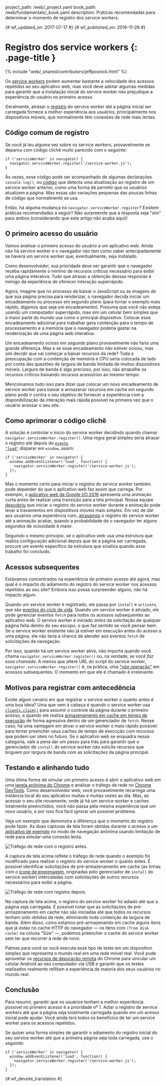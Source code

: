 project_path: /web/_project.yaml
book_path: /web/fundamentals/_book.yaml
description: Práticas recomendadas para determinar o momento de registro dos service workers.

{# wf_updated_on: 2017-07-17 #}
{# wf_published_on: 2016-11-28 #}

# Registro dos service workers {: .page-title }

{% include "web/_shared/contributors/jeffposnick.html" %}

Os [service
workers](/web/fundamentals/getting-started/primers/service-workers)
podem aumentar bastante a velocidade dos acessos repetidos ao seu aplicativo web, mas você deve adotar
algumas medidas para garantir que a instalação inicial do service worker não prejudique a
experiência do usuário no primeiro acesso.

Geralmente, atrasar o
[registro](https://developer.mozilla.org/en-US/docs/Web/API/ServiceWorkerContainer/register)
do service worker até a página inicial ser carregada fornece a melhor experiência aos
usuários, principalmente nos dispositivos móveis, que normalmente têm conexões de rede mais lentas.

## Código comum de registro

Se você já leu alguma vez sobre os service workers, provavelmente se
deparou com código clichê muito parecido com o seguinte:

    if ('serviceWorker' in navigator) {
      navigator.serviceWorker.register('/service-worker.js');
    }

Às vezes, esse código pode ser acompanhado de algumas declarações `console.log()`, ou
[código](https://github.com/GoogleChrome/sw-precache/blob/master/demo/app/js/service-worker-registration.js#L20)
que detecta uma atualização ao registro de um service worker anterior, como uma forma
de permitir que os usuários atualizem a página. Mas essas são variações pequenas das
poucas linhas de código que normalmente se usa.

Então, há alguma mudança no `navigator.serviceWorker.register`? Existem
práticas recomendadas a seguir? Não surpreende que a resposta seja "sim" para ambos (considerando que este artigo não
acaba aqui)!

## O primeiro acesso do usuário

Vamos analisar o primeiro acesso do usuário a um aplicativo web. Ainda não há service worker
e o navegador não tem como saber antecipadamente se haverá um service
worker que, eventualmente, seja instalado.

Como desenvolvedor, sua prioridade deve ser garantir que o navegador receba
rapidamente o mínimo de recursos críticos necessário para exibir uma página
interativa. Tudo que atrasar a obtenção dessas respostas é inimigo da
experiência de oferecer interação superrápido.

Agora, imagine que no processo de baixar o JavaScript ou as imagens de
que sua página precisa para renderizar, o navegador decida iniciar um encadeamento ou
processo em segundo plano (para tornar o exemplo mais rápido, digamos que seja um encadeamento). Presuma
que você não esteja usando um computador superrápido, mas sim um celular
bem simples que a maior parte do mundo usa como o principal dispositivo. Colocar
esse encadeamento adicional para trabalhar gera contenção para o tempo de processamento e a memória que o navegador
poderia gastar na renderização de uma página web interativa.

Um encadeamento ocioso em segundo plano provavelmente não faria uma grande diferença. Mas e
se esse encadeamento não estiver ocioso, mas sim decidir que vai começar
a baixar recursos da rede? Toda a preocupação com a contenção
de memória e CPU seria colocada de lado por conta das questões de largura
de banda limitada de muitos dispositivos móveis. Largura de banda é algo precioso, por isso, não atrapalhe
os recursos críticos baixando recursos acessórios ao mesmo tempo.

Mencionamos tudo isso para dizer que colocar um novo encadeamento de service worker para baixar
e armazenar recursos em cache em segundo plano pode ir contra o seu objetivo de fornecer
a experiência com a disponibilização da interação mais rápida possível na primeira vez que o usuário acessar o
seu site.

## Como aprimorar o código clichê

A solução é controlar o início do service worker decidindo quando chamar
`navigator.serviceWorker.register()`. Uma regra geral simples seria atrasar
o registro até depois do <code>[evento
"load"](https://developer.mozilla.org/en-US/docs/Web/API/GlobalEventHandlers/onload)</code>
disparar em `window`, assim:

    if ('serviceWorker' in navigator) {
      window.addEventListener('load', function() {
        navigator.serviceWorker.register('/service-worker.js');
      });
    }

Mas o momento certo para iniciar o registro do service worker também pode depender
do que o aplicativo web faz assim que carrega. Por exemplo, o [aplicativo web
da Google I/O 2016](https://events.google.com/io2016/) apresenta uma animação curta
antes de realizar uma transição para a tela principal. Nossa equipe
[descobriu](/web/showcase/2016/iowa2016) que iniciar
o registro do service worker durante a animação pode levar a travamentos
em dispositivos móveis mais simples. Em vez de dar aos usuários uma experiência ruim,
[atrasamos](https://github.com/GoogleChrome/ioweb2016/blob/8cfa27261f9d07fe8a5bb7d228bd3f35dfc9a91e/app/scripts/helper/elements.js#L42)
o registro do service worker até a animação acabar, quando a probabilidade
de o navegador ter alguns segundos de ociosidade é maior.

Seguindo o mesmo princípio, se o aplicativo web usa uma estrutura que realiza configuração adicional depois
que de a página ser carregada, procure um evento específico da estrutura que sinaliza quando esse
trabalho foi concluído.

## Acessos subsequentes

Estávamos concentrados na experiência de primeiro acesso até agora, mas qual é o impacto
do adiamento do registro do service worker nos acessos repetidos ao seu site?
Embora isso possa surpreender alguns, não há impacto algum.

Quando um service worker é registrado, ele passa por `install` e
`activate`, que são [eventos do ciclo
de vida](/web/fundamentals/instant-and-offline/service-worker/lifecycle).
Quando um service worker é ativado, ele pode gerenciar eventos `fetch` para todos
os acessos subsequentes ao aplicativo web. O service worker é iniciado *antes* da
solicitação de qualquer página feita dentro do seu escopo, o que faz
sentido se você pensar bem. Se o service worker existente não já estiver em execução antes
do acesso a uma página, ele não teria a chance de atender aos eventos `fetch` de
solicitações de navegação.

Por isso, quando há um service worker ativo, não importa quando você chama
`navigator.serviceWorker.register()` ou, na verdade, *se você faz essa chamada*.
A menos que altere  URL do script do service worker,
`navigator.serviceWorker.register()` é, na prática, uma
["não operação"](https://en.wikipedia.org/wiki/NOP) em acessos subsequentes. O momento em que ele
é chamado é irrelevante.

## Motivos para registrar com antecedência

Existe algum cenário em que registrar o service worker o quanto
antes é uma boa ideia? Uma que vem à cabeça é quando o service worker usa
<code>[clients.claim()](https://developer.mozilla.org/en-US/docs/Web/API/Clients/claim)</code>
para assumir o controle da página durante o primeiro acesso, e quando ele realiza
[armazenamento em cache
em tempo de execução](/web/fundamentals/instant-and-offline/offline-cookbook/#on-network-response)
de forma agressiva dentro de um gerenciador de `fetch`. Nesse caso, há uma
vantagem em ativar o service worker o mais rápido possível: para tentar
preencher seus caches de tempo de execução com recursos que podem ser úteis no futuro. Se
o aplicativo web se enquadra nessa categoria, vale a pena dar um passo para trás
para garantir que o gerenciador de `install` do service worker não solicite
recursos que briguem por largura de banda com as solicitações da página principal.

## Testando e alinhando tudo

Uma ótima forma de simular um primeiro acesso é abrir o aplicativo web em uma [janela
anônima
do Chrome](https://support.google.com/chromebook/answer/95464?co=GENIE.Platform%3DDesktop)
e analisar o tráfego de rede no [Chrome
DevTools](/web/tools/chrome-devtools/). Como desenvolvedor
web, você provavelmente recarrega uma instância local do seu aplicativo muitas
e muitas vezes ao dia. Mas, ao acessar o seu site novamente, onde já há um
service worker e caches totalmente preenchidos, você não passa pela mesma experiência
que um novo usuário, e por isso fica fácil ignorar um possível problema.

Veja um exemplo que demonstra a diferença que o momento do registro pode
fazer. As duas capturas de tela foram obtidas durante o acesso a um [aplicativo
de exemplo](https://github.com/GoogleChrome/sw-precache/tree/master/app-shell-demo)
no modo de navegação anônima usando limitação de rede para simular uma conexão lenta.

![Tráfego de rede com o registro antes.](../images/early-registration.png
"Network traffic with early registration.")

A captura de tela acima reflete o tráfego de rede quando o exemplo foi  modificado
para realizar o registro do service worker o quanto antes. É possível identificar
solicitações de pré-armazenamento em cache (as linhas com o [ícone
de engrenagem](http://stackoverflow.com/questions/33590378/status-code200-ok-from-serviceworker-in-chrome-network-devtools/33655173#33655173),
originadas pelo gerenciador de `install` do service worker)
intercaladas com solicitações de outros recursos necessários para exibir a página.

![Tráfego de rede com registro depois.](../images/late-registration.png
"Network traffic with late registration.")


Na captura de tela acima, o registro do service worker foi adiado até que a
página seja carregada. É possível notar que as solicitações de pré-armazenamento em cache não são iniciadas até que
todos os recursos tenham sido obtidos da rede, eliminando toda contenção da
largura de banda. Além disso, como estamos pré-armazenando em cache alguns itens que já estão
no cache HTTP do navegador — os itens com `(from disk cache)` na coluna
"Size" —, podemos preencher o cache do service worker sem ter que recorrer
à rede de novo.

Palmas para você se você executa esse tipo de teste em um dispositivo simples que representa o mundo real em uma
rede móvel real. Você pode aproveitar os [recursos de
depuração remota](/web/tools/chrome-devtools/remote-debugging/)
do Chrome para vincular um celular Android ao seu computador via USB e garantir que os
testes realizados realmente reflitam a experiência da maioria
dos seus usuários no mundo real.

## Conclusão

Para resumir, garantir que os usuários tenham a melhor experiência possível no primeiro acesso
é a prioridade nº 1. Adiar o registro de service workers até que a
página seja totalmente carregada quando em um acesso inicial pode ajudar. Você ainda terá
todos os benefícios de ter um service worker para os acessos repetidos.

Se quiser uma forma simples de garantir o adiamento do registro inicial
do seu service worker até que a primeira página seja toda carregada, use o seguinte:

    if ('serviceWorker' in navigator) {
      window.addEventListener('load', function() {
        navigator.serviceWorker.register('/service-worker.js');
      });
    }


{# wf_devsite_translation #}
